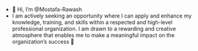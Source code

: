 - 👋 Hi, I’m @Mostafa-Rawash
- I am actively seeking an opportunity where I can apply and enhance my knowledge, training, and skills within a respected and high-level professional organization. I am drawn to a rewarding and creative atmosphere that enables me to make a meaningful impact on the organization’s success 👀


<!---
Mostafa-Rawash/Mostafa-Rawash is a ✨ special ✨ repository because its `README.md` (this file) appears on your GitHub profile.
You can click the Preview link to take a look at your changes.
--->

